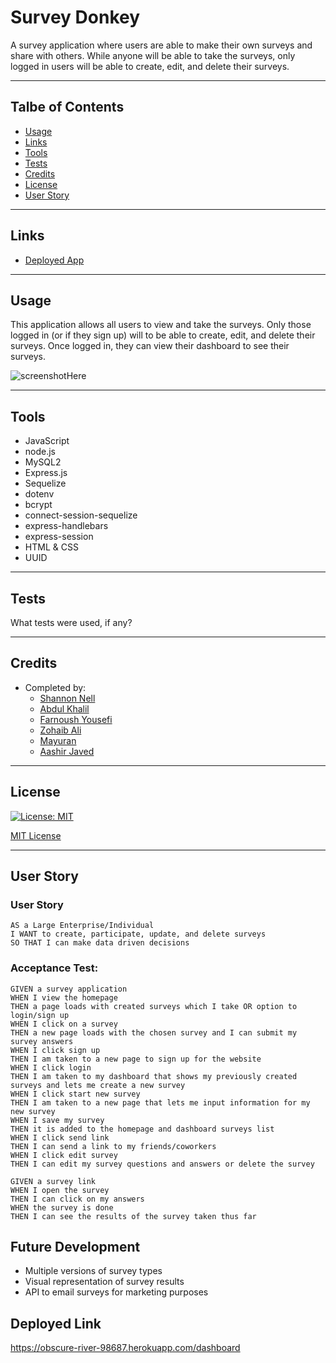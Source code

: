 # Survey Donkey
A survey application where users are able to make their own surveys and share with others. While anyone will be able to take the surveys, only logged in users will be able to create, edit, and delete their surveys.
___

## Talbe of Contents

* [Usage](#usage)
* [Links](#links)
* [Tools](#tools)
* [Tests](#tests)
* [Credits](#credits)
* [License](#license)
* [User Story](#user-story)
___

## Links
* [Deployed App](herokulink)

___

## Usage
This application allows all users to view and take the surveys. Only those logged in (or if they sign up) will to be able to create, edit, and delete their surveys. Once logged in, they can view their dashboard to see their surveys.

![screenshotHere](/assets/images/)
___


## Tools
* JavaScript
* node.js
* MySQL2
* Express.js
* Sequelize
* dotenv
* bcrypt
* connect-session-sequelize
* express-handlebars
* express-session
* HTML & CSS
* UUID
___

## Tests
What tests were used, if any?
___

## Credits
* Completed by: 
    * [Shannon Nell](https://github.com/ShannonNell)
    * [Abdul Khalil](https://github.com/absk786)
    * [Farnoush Yousefi](https://github.com/FarnoushYousefi)
    * [Zohaib Ali](https://github.com/szali3)
    * [Mayuran](https://github.com/mayuranswee23)
    * [Aashir Javed](https://github.com/aashir104)
___

## License
[![License: MIT](https://img.shields.io/badge/License-MIT-yellow.svg)](https://opensource.org/licenses/MIT)

[MIT License](https://choosealicense.com/licenses/mit/)    
___

## User Story
### User Story
```
AS a Large Enterprise/Individual 
I WANT to create, participate, update, and delete surveys
SO THAT I can make data driven decisions 
```
### Acceptance Test: 
```
GIVEN a survey application
WHEN I view the homepage
THEN a page loads with created surveys which I take OR option to login/sign up
WHEN I click on a survey
THEN a new page loads with the chosen survey and I can submit my survey answers
WHEN I click sign up
THEN I am taken to a new page to sign up for the website
WHEN I click login
THEN I am taken to my dashboard that shows my previously created surveys and lets me create a new survey
WHEN I click start new survey
THEN I am taken to a new page that lets me input information for my new survey
WHEN I save my survey
THEN it is added to the homepage and dashboard surveys list
WHEN I click send link
THEN I can send a link to my friends/coworkers
WHEN I click edit survey
THEN I can edit my survey questions and answers or delete the survey
 
GIVEN a survey link
WHEN I open the survey
THEN I can click on my answers
WHEN the survey is done
THEN I can see the results of the survey taken thus far
```
## Future Development
- Multiple versions of survey types
- Visual representation of survey results
- API to email surveys for marketing purposes
## Deployed Link
https://obscure-river-98687.herokuapp.com/dashboard
